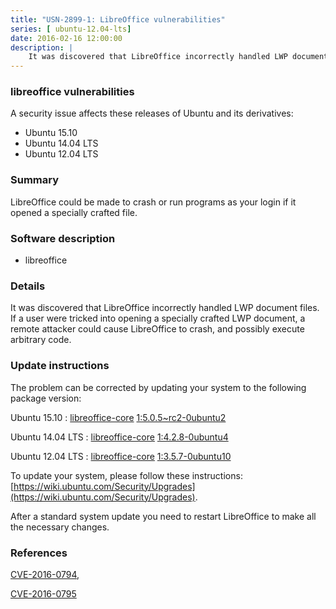 ```yaml
---
title: "USN-2899-1: LibreOffice vulnerabilities"
series: [ ubuntu-12.04-lts]
date: 2016-02-16 12:00:00
description: |
    It was discovered that LibreOffice incorrectly handled LWP document files. If a user were tricked into opening a specially crafted LWP document, a remote attacker could cause LibreOffice to crash, and possibly execute arbitrary code. 
--- 
```

 
### libreoffice vulnerabilities

A security issue affects these releases of Ubuntu and its derivatives:

* Ubuntu 15.10
* Ubuntu 14.04 LTS
* Ubuntu 12.04 LTS

### Summary

LibreOffice could be made to crash or run programs as your login if it opened a specially crafted file.

### Software description

* libreoffice 

### Details

It was discovered that LibreOffice incorrectly handled LWP document files. If a user were tricked into opening a specially crafted LWP document, a remote attacker could cause LibreOffice to crash, and possibly execute arbitrary code. 

### Update instructions

The problem can be corrected by updating your system to the following package version:

Ubuntu 15.10
 : [libreoffice-core](https://launchpad.net/ubuntu/+source/libreoffice) <span> [1:5.0.5~rc2-0ubuntu2](https://launchpad.net/ubuntu/+source/libreoffice/1:5.0.5~rc2-0ubuntu2) </span> 

Ubuntu 14.04 LTS
 : [libreoffice-core](https://launchpad.net/ubuntu/+source/libreoffice) <span> [1:4.2.8-0ubuntu4](https://launchpad.net/ubuntu/+source/libreoffice/1:4.2.8-0ubuntu4) </span> 

Ubuntu 12.04 LTS
 : [libreoffice-core](https://launchpad.net/ubuntu/+source/libreoffice) <span> [1:3.5.7-0ubuntu10](https://launchpad.net/ubuntu/+source/libreoffice/1:3.5.7-0ubuntu10) </span> 

To update your system, please follow these instructions: [https://wiki.ubuntu.com/Security/Upgrades](https://wiki.ubuntu.com/Security/Upgrades).

After a standard system update you need to restart LibreOffice to make all the necessary changes. 

### References

 [CVE-2016-0794](http://people.ubuntu.com/~ubuntu-security/cve/CVE-2016-0794), 

 [CVE-2016-0795](http://people.ubuntu.com/~ubuntu-security/cve/CVE-2016-0795)
 
